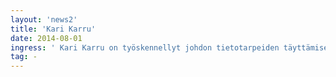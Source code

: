 ```yaml
---
layout: 'news2'
title: 'Kari Karru'
date: 2014-08-01
ingress: ' Kari Karru on työskennellyt johdon tietotarpeiden täyttämisen parissa vuosituhannen alusta asti. Yritysten CRM-ratkaisuista hän on siirtynyt julkisen sektorin raportoinnin ja tietovarastoinnin pariin ja siinä välissä kouluttanut satoja asiantuntijoita tekemään näitä ratkaisuja itsekin. Nykyään Kari ratkoo Cerionissa mitä erilaisempia asiakkaiden tiedolla johtamisen haasteita.'
tag: -
---
```

